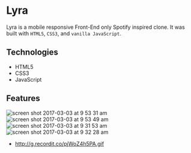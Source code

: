 # Lyra
Lyra is a mobile responsive Front-End only Spotify inspired clone. It was built with `HTML5`, `CSS3`, and `vanilla JavaScript`. 

## Technologies
- HTML5
- CSS3
- JavaScript

## Features
![screen shot 2017-03-03 at 9 53 31 am](https://cloud.githubusercontent.com/assets/14193267/23562476/72f3e61e-fff7-11e6-9561-fb5110213227.png)
![screen shot 2017-03-03 at 9 53 49 am](https://cloud.githubusercontent.com/assets/14193267/23562477/72f59978-fff7-11e6-8271-61405127935c.png)
![screen shot 2017-03-03 at 9 31 53 am](https://cloud.githubusercontent.com/assets/14193267/23562484/76575c46-fff7-11e6-9736-19ba8fc40d7c.png)
![screen shot 2017-03-03 at 9 32 28 am](https://cloud.githubusercontent.com/assets/14193267/23562483/7654113a-fff7-11e6-8cd9-e800aee2d65f.png)
- http://g.recordit.co/pjWoZ4h5PA.gif

